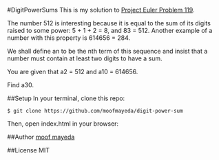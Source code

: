 #DigitPowerSums
This is my solution to [Project Euler Problem 119](https://projecteuler.net/problem=119).

The number 512 is interesting because it is equal to the sum of its digits raised to some power: 5 + 1 + 2 = 8, and 83 = 512. Another example of a number with this property is 614656 = 284.

We shall define an to be the nth term of this sequence and insist that a number must contain at least two digits to have a sum.

You are given that a2 = 512 and a10 = 614656.

Find a30.

##Setup
In your terminal, clone this repo:

```console
$ git clone https://github.com/moofmayeda/digit-power-sum
```

Then, open index.html in your browser:

##Author
[moof mayeda](https://github.com/moofmayeda)

##License
MIT
